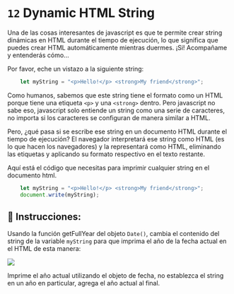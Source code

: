 # `12` Dynamic HTML String

Una de las cosas interesantes de javascript es que te permite crear string dinámicas en HTML durante el tiempo de ejecución, lo que significa que puedes crear HTML automáticamente mientras duermes. ¡Si! Acompañame y entenderás cómo...

Por favor, eche un vistazo a la siguiente string:
```javascript 
    let myString = "<p>Hello!</p> <strong>My friend</strong>";
```
Como humanos, sabemos que este string tiene el formato como un HTML porque tiene una etiqueta `<p>` y una `<strong>` dentro. Pero javascript no sabe eso, javascript solo entiende un string como una serie de caracteres, no importa si los caracteres se configuran de manera similar a HTML.

Pero, ¿qué pasa si se escribe ese string en un documento HTML durante el tiempo de ejecución? El navegador interpretará ese string como HTML (es lo que hacen los navegadores) y la representará como HTML, eliminando las etiquetas y aplicando su formato respectivo en el texto restante.

Aquí está el código que necesitas para imprimir cualquier string en el documento html.
```js
    let myString = "<p>Hello!</p> <strong>My friend</strong>";
    document.write(myString);
```
## 📝 Instrucciones:
Usando la función getFullYear del objeto `Date()`, cambia el contenido del string de la variable `myString` para que imprima el año de la fecha actual en el HTML de esta manera:

![](http://i.imgur.com/HpinbLP.png "")

Imprime el año actual utilizando el objeto de fecha, no establezca el string en un año en particular, agrega el año actual al final.
